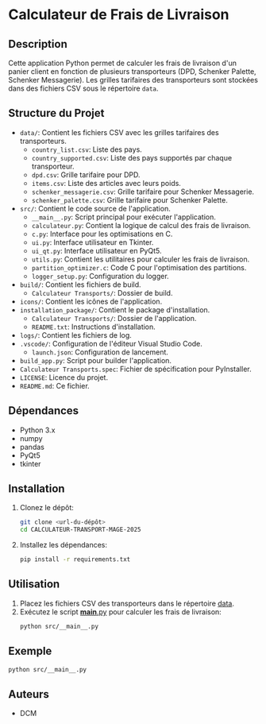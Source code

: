 # Calculateur de Frais de Livraison

## Description
Cette application Python permet de calculer les frais de livraison d'un panier client en fonction de plusieurs transporteurs (DPD, Schenker Palette, Schenker Messagerie). Les grilles tarifaires des transporteurs sont stockées dans des fichiers CSV sous le répertoire `data`.

## Structure du Projet
- `data/`: Contient les fichiers CSV avec les grilles tarifaires des transporteurs.
  - `country_list.csv`: Liste des pays.
  - `country_supported.csv`: Liste des pays supportés par chaque transporteur.
  - `dpd.csv`: Grille tarifaire pour DPD.
  - `items.csv`: Liste des articles avec leurs poids.
  - `schenker_messagerie.csv`: Grille tarifaire pour Schenker Messagerie.
  - `schenker_palette.csv`: Grille tarifaire pour Schenker Palette.
- `src/`: Contient le code source de l'application.
  - `__main__.py`: Script principal pour exécuter l'application.
  - `calculateur.py`: Contient la logique de calcul des frais de livraison.
  - `c.py`: Interface pour les optimisations en C.
  - `ui.py`: Interface utilisateur en Tkinter.
  - `ui_qt.py`: Interface utilisateur en PyQt5.
  - `utils.py`: Contient les utilitaires pour calculer les frais de livraison.
  - `partition_optimizer.c`: Code C pour l'optimisation des partitions.
  - `logger_setup.py`: Configuration du logger.
- `build/`: Contient les fichiers de build.
  - `Calculateur Transports/`: Dossier de build.
- `icons/`: Contient les icônes de l'application.
- `installation_package/`: Contient le package d'installation.
  - `Calculateur Transports/`: Dossier de l'application.
  - `README.txt`: Instructions d'installation.
- `logs/`: Contient les fichiers de log.
- `.vscode/`: Configuration de l'éditeur Visual Studio Code.
  - `launch.json`: Configuration de lancement.
- `build_app.py`: Script pour builder l'application.
- `Calculateur Transports.spec`: Fichier de spécification pour PyInstaller.
- `LICENSE`: Licence du projet.
- `README.md`: Ce fichier.

## Dépendances
- Python 3.x
- numpy
- pandas
- PyQt5
- tkinter

## Installation
1. Clonez le dépôt:
    ```bash
    git clone <url-du-dépôt>
    cd CALCULATEUR-TRANSPORT-MAGE-2025
    ```
2. Installez les dépendances:
    ```bash
    pip install -r requirements.txt
    ```

## Utilisation
1. Placez les fichiers CSV des transporteurs dans le répertoire [data](http://_vscodecontentref_/1).
2. Exécutez le script [__main__.py](http://_vscodecontentref_/2) pour calculer les frais de livraison:
    ```bash
    python src/__main__.py
    ```

## Exemple
```bash
python src/__main__.py
```

## Auteurs
- DCM